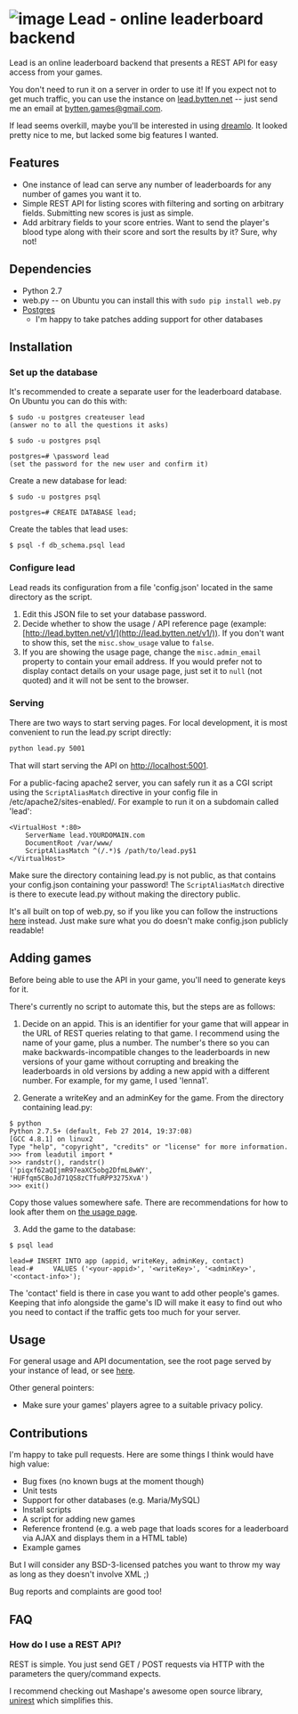 # ![image](http://i.imgur.com/xKu5vCx.png) Lead - online leaderboard backend

Lead is an online leaderboard backend that presents a REST API for easy access
from your games.

You don't need to run it on a server in order to use it! If you expect not to
get much traffic, you can use the instance on
[lead.bytten.net](http://lead.bytten.net/v1/) -- just send me an email at
[bytten.games@gmail.com](mailto:bytten.games@gmail.com).

If lead seems overkill, maybe you'll be interested in using
[dreamlo](http://dreamlo.com). It looked pretty nice to me, but lacked some big
features I wanted.

## Features

* One instance of lead can serve any number of leaderboards for any number of
games you want it to.
* Simple REST API for listing scores with filtering and sorting on arbitrary
fields. Submitting new scores is just as simple.
* Add arbitrary fields to your score entries. Want to send the player's blood
type along with their score and sort the results by it? Sure, why not!

## Dependencies

* Python 2.7
* web.py -- on Ubuntu you can install this with `sudo pip install web.py`
* [Postgres](http://www.postgresql.org/download/)
    * I'm happy to take patches adding support for other databases

## Installation

### Set up the database

It's recommended to create a separate user for the leaderboard database. On
Ubuntu you can do this with:

```
$ sudo -u postgres createuser lead
(answer no to all the questions it asks)

$ sudo -u postgres psql

postgres=# \password lead
(set the password for the new user and confirm it)
```

Create a new database for lead:

```
$ sudo -u postgres psql

postgres=# CREATE DATABASE lead;
```

Create the tables that lead uses:

```
$ psql -f db_schema.psql lead
```

### Configure lead

Lead reads its configuration from a file 'config.json' located in the same
directory as the script.

1. Edit this JSON file to set your database password.
2. Decide whether to show the usage / API reference page (example:
[http://lead.bytten.net/v1/](http://lead.bytten.net/v1/)). If you don't want to show
this, set the `misc.show_usage` value to `false`.
3. If you are showing the usage page, change the `misc.admin_email` property
to contain your email address. If you would prefer not to display contact
details on your usage page, just set it to `null` (not quoted) and it will not
be sent to the browser.

### Serving

There are two ways to start serving pages. For local development, it is most
convenient to run the lead.py script directly:

```bash
python lead.py 5001
```

That will start serving the API on
[http://localhost:5001](http://localhost:5001).

For a public-facing apache2 server, you can safely run it as a CGI script using
the `ScriptAliasMatch` directive in your config file in
/etc/apache2/sites-enabled/. For example to run it on a subdomain called 'lead':

```
<VirtualHost *:80>
    ServerName lead.YOURDOMAIN.com
    DocumentRoot /var/www/
    ScriptAliasMatch ^(/.*)$ /path/to/lead.py$1
</VirtualHost>
```

Make sure the directory containing lead.py is not public, as that contains your
config.json containing your password! The `ScriptAliasMatch` directive is there
to execute lead.py without making the directory public.

It's all built on top of web.py, so if you like you can follow the instructions
[here](http://webpy.org/install) instead. Just make sure what you do doesn't
make config.json publicly readable!

## Adding games

Before being able to use the API in your game, you'll need to generate keys for
it.

There's currently no script to automate this, but the steps are as follows:

1. Decide on an appid. This is an identifier for your game that will appear
in the URL of REST queries relating to that game. I recommend using the name
of your game, plus a number. The number's there so you can make
backwards-incompatible changes to the leaderboards in new versions of your game
without corrupting and breaking the leaderboards in old versions by adding a
new appid with a different number. For example, for my game, I used 'lenna1'.

2. Generate a writeKey and an adminKey for the game. From the directory
containing lead.py:

```
$ python
Python 2.7.5+ (default, Feb 27 2014, 19:37:08) 
[GCC 4.8.1] on linux2
Type "help", "copyright", "credits" or "license" for more information.
>>> from leadutil import *
>>> randstr(), randstr()
('piqxf62aQIjmR97eaXC5obg2DfmL8wWY', 'HUFfqm5CBoJd71QS8zCTfuRPP3275XvA')
>>> exit()
```

Copy those values somewhere safe. There are recommendations for how to
look after them on [the usage page](http://lead.bytten.net/v1/).

3. Add the game to the database:

```
$ psql lead

lead=# INSERT INTO app (appid, writeKey, adminKey, contact)
lead-#     VALUES ('<your-appid>', '<writeKey>', '<adminKey>', '<contact-info>');
```

The 'contact' field is there in case you want to add other people's games.
Keeping that info alongside the game's ID will make it easy to find out who
you need to contact if the traffic gets too much for your server.

## Usage

For general usage and API documentation, see the root page served by your
instance of lead, or see [here](http://lead.bytten.net/v1/).

Other general pointers:

* Make sure your games' players agree to a suitable privacy policy.

## Contributions

I'm happy to take pull requests. Here are some things I think would have high
value:

* Bug fixes (no known bugs at the moment though)
* Unit tests
* Support for other databases (e.g. Maria/MySQL)
* Install scripts
* A script for adding new games
* Reference frontend (e.g. a web page that loads scores for a leaderboard via
AJAX and displays them in a HTML table)
* Example games

But I will consider any BSD-3-licensed patches you want to throw my way as long
as they doesn't involve XML ;)

Bug reports and complaints are good too!

## FAQ

### How do I use a REST API?

REST is simple. You just send GET / POST requests via HTTP with the parameters
the query/command expects.

I recommend checking out Mashape's awesome open source library,
[unirest](http://unirest.io/) which simplifies this.


